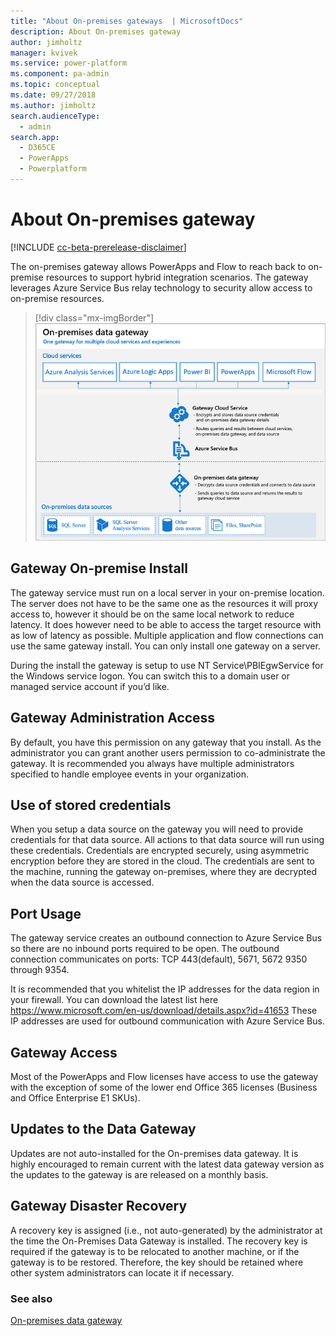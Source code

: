 ```yaml
---
title: "About On-premises gateways  | MicrosoftDocs"
description: About On-premises gateway
author: jimholtz
manager: kvivek
ms.service: power-platform
ms.component: pa-admin
ms.topic: conceptual
ms.date: 09/27/2018
ms.author: jimholtz
search.audienceType: 
  - admin
search.app: 
  - D365CE
  - PowerApps
  - Powerplatform
---
```

# About On-premises gateway

[!INCLUDE [cc-beta-prerelease-disclaimer](../includes/cc-beta-prerelease-disclaimer.md)]

The on-premises gateway allows PowerApps and Flow to reach back to on-premise resources to support hybrid integration scenarios. The gateway leverages Azure Service Bus relay technology to security allow access to on-premise resources.

> [!div class="mx-imgBorder"] 
> ![](media/onpremises-data-gateway.png "On-premises data gateway")

## Gateway On-premise Install

The gateway service must run on a local server in your on-premise location. The server does not have to be the same one as the resources it will proxy access to, however it should be on the same local network to reduce latency. It does however need to be able to access the target resource with as low of latency as possible. Multiple application and flow connections can use the same gateway install. You can only install one gateway on a server.

During the install the gateway is setup to use NT Service\PBIEgwService for the Windows service logon. You can switch this to a domain user or managed service account if you’d like.

## Gateway Administration Access

By default, you have this permission on any gateway that you install. As the administrator you can grant another users permission to co-administrate the gateway. It is recommended you always have multiple administrators specified to handle employee events in your organization.

## Use of stored credentials

When you setup a data source on the gateway you will need to provide credentials for that data source. All actions to that data source will run using these credentials. Credentials are encrypted securely, using asymmetric encryption before they are stored in the cloud. The credentials are sent to the machine, running the gateway on-premises, where they are decrypted when the data source is accessed.

## Port Usage

The gateway service creates an outbound connection to Azure Service Bus so there are no inbound ports required to be open. The outbound connection communicates on ports: TCP 443(default), 5671, 5672 9350 through 9354.

It is recommended that you whitelist the IP addresses for the data region in your firewall. You can download the latest list here https://www.microsoft.com/en-us/download/details.aspx?id=41653 These IP addresses are used for outbound communication with Azure Service Bus.

## Gateway Access

Most of the PowerApps and Flow licenses have access to use the gateway with the exception of some of the lower end Office 365 licenses (Business and Office Enterprise E1 SKUs).

## Updates to the Data Gateway

Updates are not auto-installed for the On-premises data gateway. It is highly encouraged to remain current with the latest data gateway version as the updates to the gateway is are released on a monthly basis.

## Gateway Disaster Recovery

A recovery key is assigned (i.e., not auto-generated) by the administrator at the time the On-Premises Data Gateway is installed. The recovery key is required if the gateway is to be relocated to another machine, or if the gateway is to be restored. Therefore, the key should be retained where other system administrators can locate it if necessary.

### See also
[On-premises data gateway](https://docs.microsoft.com/en-us/power-bi/service-gateway-onprem)